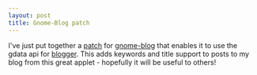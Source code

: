 ```yaml
---
layout: post
title: Gnome-Blog patch
---
```

<p>I've just put together a <a href="http://sites.google.com/a/secomputing.co.uk/code/Home/gdata.diff">patch</a> for <a href="http://www.gnome.org/~seth/gnome-blog/">gnome-blog</a> that enables it to use the gdata api for <a href="http://www.blogger.com">blogger</a>. This adds keywords and title support to posts to my blog from this great applet - hopefully it will be useful to others!</p><div class="blogger-post-footer"><img width='1' height='1' src='https://blogger.googleusercontent.com/tracker/6550447907550133610-8815675702592869219?l=www.secomputing.co.uk' alt='' /></div>